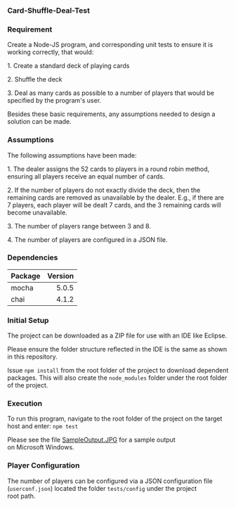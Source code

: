 ### Card-Shuffle-Deal-Test

### Requirement
Create a Node-JS program, and corresponding unit tests to ensure it is  
working correctly, that would:  
<p>1. Create a standard deck of playing cards</p>
<p>2. Shuffle the deck</p>
<p>3. Deal as many cards as possible to a number of players that would be  
specified by the program's user.</p>
  
Besides these basic requirements, any assumptions needed to design a  
solution can be made.  
  
### Assumptions
The following assumptions have been made:  
<p>1. The dealer assigns the 52 cards to players in a round robin method,  
ensuring all players receive an equal number of cards.</p>
<p>2. If the number of players do not exactly divide the deck, then the  
remaining cards are removed as unavailable by the dealer. E.g., if  
there are 7 players, each player will be dealt 7 cards, and the 3  
remaining cards will become unavailable.</p>
<p>3. The number of players range between 3 and 8.</p>
<p>4. The number of players are configured in a JSON file.</p>

### Dependencies
  
| Package         | Version |  
|:--------------- | -------:|  
| mocha           | 5.0.5   |  
| chai            | 4.1.2   |  
  
### Initial Setup
The project can be downloaded as a ZIP file for use with an IDE like Eclipse.  
  
Please ensure the folder structure reflected in the IDE is the same as shown  
in this repository.  
  
Issue `npm install` from the root folder of the project to download dependent  
packages. This will also create the `node_modules` folder under the root folder  
of the project.  
  
### Execution
To run this program, navigate to the root folder of the project on the target  
host and enter: ```npm test```  
  
Please see the file [SampleOutput.JPG](SampleOutput.JPG) for a sample output  
on Microsoft Windows.  
  
### Player Configuration
The number of players can be configured via a JSON configuration file  
(`userconf.json`) located the folder `tests/config` under the project  
root path.  
